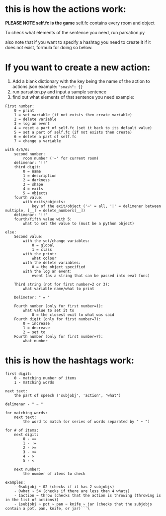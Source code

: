 # this is how the actions work:

**PLEASE NOTE self.fc is the game**
self.fc contains every room and object

To check what elements of the sentence you need, run parsation.py

also note that if you want to specify a hashtag you need to create it if it does not exist, formula for doing so below.

# If you want to create a new action:

1. Add a blank dictionary with the key being the name of the action to actions.json
    example: `"smash": {}`
2. run parsation.py and input a sample sentence
3. find out what elements of that sentence you need
    example:


```
First number:
    0 = print
    1 = set variable (if not exists then create variable)
    2 = delete variable
    3 = log an event
    4 = reset a part of self.fc (set it back to its default value)
    5 = set a part of self.fc (if not exists then create)
    6 = delete a part of self.fc
    7 = change a variable

with 4/5/6:
    second number:
        room number ('~' for current room)
    delimenar: '!!'
    third digit:
        0 = name
        1 = description
        2 = darkness
        3 = shape
        4 = exits
        5 = objects
    fourth value:
        with exits/objects:
            key of the exit/object ('~' = all, '|' = delimener between multiple, [__] = delete_numbers[__])
    delimenar: '!!'
    fourth/fifth value with 5:
        what to set the value to (must be a python object)

else:
    Second value:
        with the set/change variables:
            0 = global
            1 = class
        with the print:
            what colour
        with the delete variables:
            0 = the object specified
        with the log an event:
            event (as a string that can be passed into eval func)
    
    Third string (not for first number=2 or 3):
        what variable name/what to print
    
    Delimeter: " = "
    
    Fourth number (only for first number=1):
        what value to set it to
            0 = the closest exit to what was said
    Fourth digit (only for first number=7):
        0 = increase
        1 = decrease
        2 = set to
    Fourth number (only for first number=7):
        what number
```

# this is how the hashtags work:

```
first digit:
    0 - matching number of items
    1 - matching words

next text:
    the part of speech ('subjobj', 'action', 'what')
    
delimenar - " ~ "

for matching words:
    next text:
        the word to match (or series of words separated by " ~ ")

for # of items:
    next digit:
        0 - ==
        1 - !=
        2 - >=
        3 - <=
        4 - >
        5 - <
    
    next number:
        the number of items to check

examples:
    - 0subjobj ~ 02 (checks if it has 2 subjobjs)
    - 0what ~ 54 (checks if there are less than 4 whats)
    - 1action ~ throw (checks that the action is throwing (throwing is in the list of actions))
    - 1subjobj ~ pot ~ pan ~ knife ~ jar (checks that the subjobjs contain a pot, pan, knife, or jar)```\